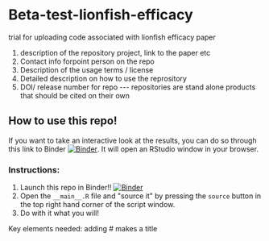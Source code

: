 # Beta-test-lionfish-efficacy
trial for uploading code associated with lionfish efficacy paper

1. description of the repository project, link to the paper etc
2. Contact info forpoint person on the repo
3. Description of the usage terms / license
4. Detailed description on how to use the reprository
5. DOI/ release number for repo --- repositories are stand alone products that should be cited on their own

## How to use this repo!

If you want to take an interactive look at the results, you can do so through this link to Binder [![Binder](https://mybinder.org/badge_logo.svg)](https://mybinder.org/v2/gh/davialex/Beta-test-lionfish-efficacy/master?urlpath=rstudio). It will open an RStudio window in your browser. 

### Instructions:

1. Launch this repo in Binder!! [![Binder](https://mybinder.org/badge_logo.svg)](https://mybinder.org/v2/gh/davialex/Beta-test-lionfish-efficacy/master?urlpath=rstudio)
2. Open the `__main__.R` file and "source it" by pressing the `source` button in the top right hand corner of the script window. 
3. Do with it what you will!


Key elements needed:
 adding # makes a title
